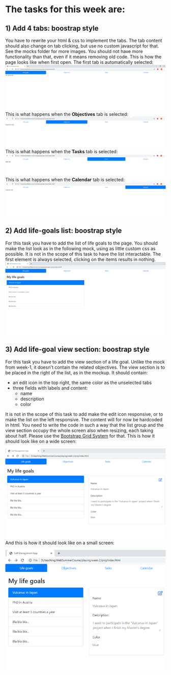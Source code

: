 # The tasks for this week are:
## 1) Add 4 tabs: boostrap style
You have to rewrite your html & css to implement the tabs. The tab content should also change on tab clicking, but use no custom javascript for that. See the mocks folder for more images.
You should not have more functionality than that, even if it means removing old code.
This is how the page looks like when first open. The first tab is automatically selected:
![bootstrap tabs](https://github.com/Ranapop/web-course/blob/master/images/mocks/week2/tabs.png)
This is what happens when the __Objectives__ tab is selected:
![bootstrap tabs](https://github.com/Ranapop/web-course/blob/master/images/mocks/week2/tabs_objectives_selected.png)
This is what happens when the __Tasks__ tab is selected:
![bootstrap tabs](https://github.com/Ranapop/web-course/blob/master/images/mocks/week2/tabs_tasks_selected.png)
This is what happens when the __Calendar__ tab is selected:
![bootstrap tabs](https://github.com/Ranapop/web-course/blob/master/images/mocks/week2/tabs_calendar_selected.png)
## 2)  Add life-goals list: boostrap style
For this task you have to add the list of life goals to the page. 
You should make the list look as in the following mock, using as little custom css as possible. It is not in the scope of this task to have the list interactable. The first element is always selected, clicking on the items results in nothing. 
![bootstrap tabs](https://github.com/Ranapop/web-course/blob/master/images/mocks/week2/tabs_list.png)

## 3)  Add life-goal view section: boostrap style
For this task you have to add the view section of a life goal. Unlike the mock from week-1, it doesn't contain the related objectives.
The view section is to be placed in the right of the list, as in the mockup. It should contain:
* an edit icon in the top right, the same color as the unselected tabs
* three fields with labels and content:
  * name
  * description
  * color
  
It is not in the scope of this task to add make the edit icon responsive, or to make the list on the left responsive. The content will for now be hardcoded in html.
You need to write the code in such a way that the list group and the view section occupy the whole screen also when resizing, each taking about half. Please use the [Bootstrap Grid System](https://getbootstrap.com/docs/4.0/layout/grid/) for that.
This is how it should look like on a wide screen:

![wide screen](https://github.com/Ranapop/web-course/blob/master/images/mocks/week2/readonly_section_large.png)
And this is how it should look like on a small screen:

![small screen](https://github.com/Ranapop/web-course/blob/master/images/mocks/week2/readonly_section_small.png)

